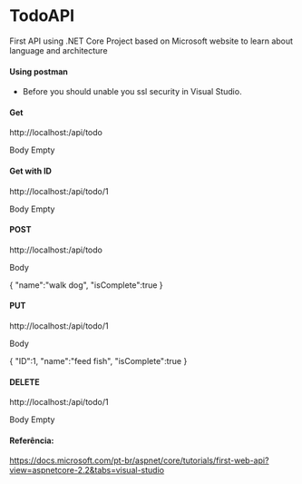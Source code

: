 # TodoAPI
First API using .NET Core
Project based on Microsoft website to learn about language and architecture

#### Using postman
- Before you should unable you ssl security in Visual Studio.

#### Get 
http://localhost:<PORT>/api/todo

Body
Empty


#### Get with ID
http://localhost:<PORT>/api/todo/1

Body
Empty


#### POST
http://localhost:<PORT>/api/todo

Body

{
    "name":"walk dog",
    "isComplete":true
}


#### PUT
http://localhost:<PORT>/api/todo/1

Body
    
{
    "ID":1,
    "name":"feed fish",
    "isComplete":true
}

#### DELETE
http://localhost:<PORT>/api/todo/1

Body
Empty

#### Referência:
https://docs.microsoft.com/pt-br/aspnet/core/tutorials/first-web-api?view=aspnetcore-2.2&tabs=visual-studio
